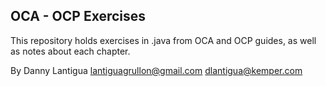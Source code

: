 ## OCA - OCP Exercises

This repository holds exercises in .java from OCA and OCP guides, as well as notes about each chapter.

By Danny Lantigua
lantiguagrullon@gmail.com
dlantigua@kemper.com